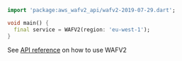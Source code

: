 ```dart
import 'package:aws_wafv2_api/wafv2-2019-07-29.dart';

void main() {
  final service = WAFV2(region: 'eu-west-1');
}
```

See [API reference](https://pub.dev/documentation/aws_wafv2_api/latest/wafv2-2019-07-29/WAFV2-class.html) on how to use WAFV2
